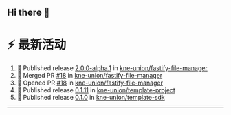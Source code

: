 ## Hi there 👋

<!--

**Here are some ideas to get you started:**

🙋‍♀️ A short introduction - what is your organization all about?
🌈 Contribution guidelines - how can the community get involved?
👩‍💻 Useful resources - where can the community find your docs? Is there anything else the community should know?
🍿 Fun facts - what does your team eat for breakfast?
🧙 Remember, you can do mighty things with the power of [Markdown](https://docs.github.com/github/writing-on-github/getting-started-with-writing-and-formatting-on-github/basic-writing-and-formatting-syntax)
-->


# ⚡ 最新活动

<!--START_SECTION:activity-->
1. 🚀 Published release [2.0.0-alpha.1](https://github.com/kne-union/fastify-file-manager/releases/tag/2.0.0-alpha.1) in [kne-union/fastify-file-manager](https://github.com/kne-union/fastify-file-manager)
2. 🎉 Merged PR [#18](https://github.com/kne-union/fastify-file-manager/pull/18) in [kne-union/fastify-file-manager](https://github.com/kne-union/fastify-file-manager)
3. 💪 Opened PR [#18](https://github.com/kne-union/fastify-file-manager/pull/18) in [kne-union/fastify-file-manager](https://github.com/kne-union/fastify-file-manager)
4. 🚀 Published release [0.1.11](https://github.com/kne-union/template-project/releases/tag/0.1.11) in [kne-union/template-project](https://github.com/kne-union/template-project)
5. 🚀 Published release [0.1.0](https://github.com/kne-union/template-sdk/releases/tag/0.1.0) in [kne-union/template-sdk](https://github.com/kne-union/template-sdk)
<!--END_SECTION:activity-->

---
